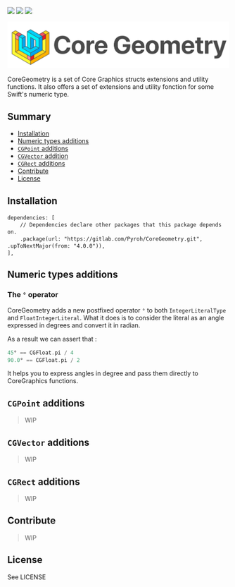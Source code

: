 
![](https://img.shields.io/badge/Swift-5.0-orange.svg)
![](https://img.shields.io/badge/Platforms-macOS|iOS|tvOS|wathOS-green.svg)
[![](https://img.shields.io/badge/Documentation-Dash-purple.svg)]()

![](https://raw.githubusercontent.com/Pyroh/CoreGeometry/master/resources/Title.png)

CoreGeometry is a set of Core Graphics structs extensions and utility functions. It also offers a set of extensions and utility fonction for some Swift's numeric type.

## Summary
- [Installation]()
- [Numeric types additions]()
- [`CGPoint` additions]()
- [`CGVector` addition]()
- [`CGRect` additions]()
- [Contribute]()
- [License]()

## Installation

```Text
dependencies: [
    // Dependencies declare other packages that this package depends on.
    .package(url: "https://gitlab.com/Pyroh/CoreGeometry.git", .upToNextMajor(from: "4.0.0")),
],
```


## Numeric types additions
### The `°` operator
CoreGeometry adds a new postfixed operator `°` to both `IntegerLiteralType` and `FloatIntegerLiteral`. What it does is to consider the literal as an angle expressed in degrees and convert it in radian.

As a result we can assert that :

```Swift
45° == CGFloat.pi / 4
90.0° == CGFloat.pi / 2
```

It helps you to express angles in degree and pass them directly to CoreGraphics functions.

## `CGPoint` additions
> WIP

## `CGVector` additions
> WIP

## `CGRect` additions
> WIP

## Contribute
> WIP

## License

See LICENSE
